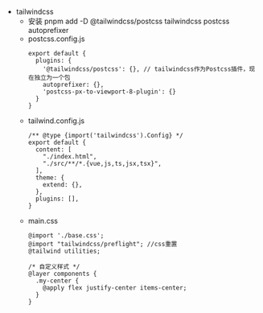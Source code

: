 - tailwindcss
    - 安装 pnpm add -D @tailwindcss/postcss tailwindcss postcss autoprefixer
    - postcss.config.js
        ```
        export default {
          plugins: {
            '@tailwindcss/postcss': {}, // tailwindcss作为Postcss插件，现在独立为一个包
            autoprefixer: {},
            'postcss-px-to-viewport-8-plugin': {}
          }
        }
        ```
    - tailwind.config.js
        ```
        /** @type {import('tailwindcss').Config} */
        export default {
          content: [
            "./index.html",
            "./src/**/*.{vue,js,ts,jsx,tsx}",
          ],
          theme: {
            extend: {},
          },
          plugins: [],
        } 
        ```
    - main.css
        ```
        @import './base.css';
        @import "tailwindcss/preflight"; //css重置
        @tailwind utilities;

        /* 自定义样式 */
        @layer components {
          .my-center {
            @apply flex justify-center items-center;
          }
        }
        ```